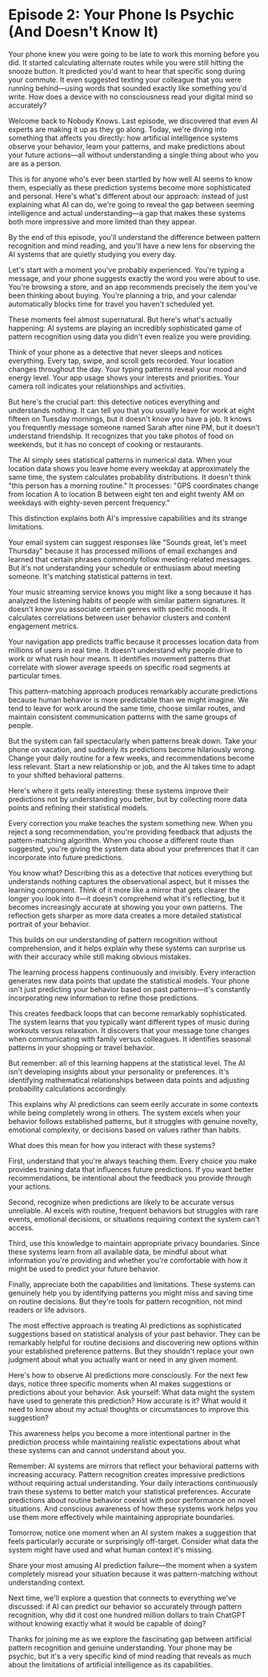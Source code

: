 # Episode 2: Your Phone Is Psychic (And Doesn't Know It)

Your phone knew you were going to be late to work this morning before you did. It started calculating alternate routes while you were still hitting the snooze button. It predicted you'd want to hear that specific song during your commute. It even suggested texting your colleague that you were running behind—using words that sounded exactly like something you'd write. <break time="0.5s" /> How does a device with no consciousness read your digital mind so accurately?

Welcome back to Nobody Knows. Last episode, we discovered that even AI experts are making it up as they go along. Today, we're diving into something that affects you directly: how artificial intelligence systems observe your behavior, learn your patterns, and make predictions about your future actions—all without understanding a single thing about who you are as a person.

This is for anyone who's ever been startled by how well AI seems to know them, especially as these prediction systems become more sophisticated and personal. Here's what's different about our approach: instead of just explaining what AI can do, we're going to reveal the gap between seeming intelligence and actual understanding—a gap that makes these systems both more impressive and more limited than they appear.

By the end of this episode, you'll understand the difference between pattern recognition and mind reading, and you'll have a new lens for observing the AI systems that are quietly studying you every day.

Let's start with a moment you've probably experienced. You're typing a message, and your phone suggests exactly the word you were about to use. You're browsing a store, and an app recommends precisely the item you've been thinking about buying. You're planning a trip, and your calendar automatically blocks time for travel you haven't scheduled yet.

These moments feel almost supernatural. But here's what's actually happening: AI systems are playing an incredibly sophisticated game of pattern recognition using data you didn't even realize you were providing.

Think of your phone as a detective that never sleeps and notices everything. Every tap, swipe, and scroll gets recorded. Your location changes throughout the day. Your typing patterns reveal your mood and energy level. Your app usage shows your interests and priorities. Your camera roll indicates your relationships and activities.

But here's the crucial part: this detective notices everything and understands nothing. It can tell you that you usually leave for work at eight fifteen on Tuesday mornings, but it doesn't know you have a job. It knows you frequently message someone named Sarah after nine PM, but it doesn't understand friendship. It recognizes that you take photos of food on weekends, but it has no concept of cooking or restaurants.

The AI simply sees statistical patterns in numerical data. When your location data shows you leave home every weekday at approximately the same time, the system calculates probability distributions. It doesn't think "this person has a morning routine." It processes: "GPS coordinates change from location A to location B between eight ten and eight twenty AM on weekdays with eighty-seven percent frequency."

This distinction explains both AI's impressive capabilities and its strange limitations.

Your email system can suggest responses like "Sounds great, let's meet Thursday" because it has processed millions of email exchanges and learned that certain phrases commonly follow meeting-related messages. But it's not understanding your schedule or enthusiasm about meeting someone. It's matching statistical patterns in text.

Your music streaming service knows you might like a song because it has analyzed the listening habits of people with similar pattern signatures. It doesn't know you associate certain genres with specific moods. It calculates correlations between user behavior clusters and content engagement metrics.

Your navigation app predicts traffic because it processes location data from millions of users in real time. It doesn't understand why people drive to work or what rush hour means. It identifies movement patterns that correlate with slower average speeds on specific road segments at particular times.

This pattern-matching approach produces remarkably accurate predictions because human behavior is more predictable than we might imagine. We tend to leave for work around the same time, choose similar routes, and maintain consistent communication patterns with the same groups of people.

But the system can fail spectacularly when patterns break down. Take your phone on vacation, and suddenly its predictions become hilariously wrong. Change your daily routine for a few weeks, and recommendations become less relevant. Start a new relationship or job, and the AI takes time to adapt to your shifted behavioral patterns.

Here's where it gets really interesting: these systems improve their predictions not by understanding you better, but by collecting more data points and refining their statistical models.

Every correction you make teaches the system something new. When you reject a song recommendation, you're providing feedback that adjusts the pattern-matching algorithm. When you choose a different route than suggested, you're giving the system data about your preferences that it can incorporate into future predictions.

You know what? Describing this as a detective that notices everything but understands nothing captures the observational aspect, but it misses the learning component. Think of it more like a mirror that gets clearer the longer you look into it—it doesn't comprehend what it's reflecting, but it becomes increasingly accurate at showing you your own patterns. The reflection gets sharper as more data creates a more detailed statistical portrait of your behavior.

This builds on our understanding of pattern recognition without comprehension, and it helps explain why these systems can surprise us with their accuracy while still making obvious mistakes.

The learning process happens continuously and invisibly. Every interaction generates new data points that update the statistical models. Your phone isn't just predicting your behavior based on past patterns—it's constantly incorporating new information to refine those predictions.

This creates feedback loops that can become remarkably sophisticated. The system learns that you typically want different types of music during workouts versus relaxation. It discovers that your message tone changes when communicating with family versus colleagues. It identifies seasonal patterns in your shopping or travel behavior.

But remember: all of this learning happens at the statistical level. The AI isn't developing insights about your personality or preferences. It's identifying mathematical relationships between data points and adjusting probability calculations accordingly.

This explains why AI predictions can seem eerily accurate in some contexts while being completely wrong in others. The system excels when your behavior follows established patterns, but it struggles with genuine novelty, emotional complexity, or decisions based on values rather than habits.

What does this mean for how you interact with these systems?

First, understand that you're always teaching them. Every choice you make provides training data that influences future predictions. If you want better recommendations, be intentional about the feedback you provide through your actions.

Second, recognize when predictions are likely to be accurate versus unreliable. AI excels with routine, frequent behaviors but struggles with rare events, emotional decisions, or situations requiring context the system can't access.

Third, use this knowledge to maintain appropriate privacy boundaries. Since these systems learn from all available data, be mindful about what information you're providing and whether you're comfortable with how it might be used to predict your future behavior.

Finally, appreciate both the capabilities and limitations. These systems can genuinely help you by identifying patterns you might miss and saving time on routine decisions. But they're tools for pattern recognition, not mind readers or life advisors.

The most effective approach is treating AI predictions as sophisticated suggestions based on statistical analysis of your past behavior. They can be remarkably helpful for routine decisions and discovering new options within your established preference patterns. But they shouldn't replace your own judgment about what you actually want or need in any given moment.

Here's how to observe AI predictions more consciously. For the next few days, notice three specific moments when AI makes suggestions or predictions about your behavior. Ask yourself: What data might the system have used to generate this prediction? How accurate is it? What would it need to know about my actual thoughts or circumstances to improve this suggestion?

This awareness helps you become a more intentional partner in the prediction process while maintaining realistic expectations about what these systems can and cannot understand about you.

Remember: AI systems are mirrors that reflect your behavioral patterns with increasing accuracy. Pattern recognition creates impressive predictions without requiring actual understanding. Your daily interactions continuously train these systems to better match your statistical preferences. Accurate predictions about routine behavior coexist with poor performance on novel situations. And conscious awareness of how these systems work helps you use them more effectively while maintaining appropriate boundaries.

Tomorrow, notice one moment when an AI system makes a suggestion that feels particularly accurate or surprisingly off-target. <break time="0.3s" /> Consider what data the system might have used and what human context it's missing.

Share your most amusing AI prediction failure—the moment when a system completely misread your situation because it was pattern-matching without understanding context.

Next time, we'll explore a question that connects to everything we've discussed: if AI can predict our behavior so accurately through pattern recognition, why did it cost one hundred million dollars to train ChatGPT without knowing exactly what it would be capable of doing?

Thanks for joining me as we explore the fascinating gap between artificial pattern recognition and genuine understanding. Your phone may be psychic, but it's a very specific kind of mind reading that reveals as much about the limitations of artificial intelligence as its capabilities.